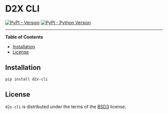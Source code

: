 # D2X CLI

[![PyPI - Version](https://img.shields.io/pypi/v/d2x-cli.svg)](https://pypi.org/project/d2x-cli)
[![PyPI - Python Version](https://img.shields.io/pypi/pyversions/d2x-cli.svg)](https://pypi.org/project/d2x-cli)

---

**Table of Contents**

-   [Installation](#installation)
-   [License](#license)

## Installation

```console
pip install d2x-cli
```

## License

`d2x-cli` is distributed under the terms of the [BSD3](https://spdx.org/licenses/BSD3.html) license.
